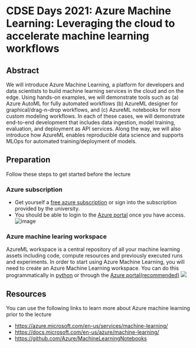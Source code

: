 # CDSE Days 2021: Azure Machine Learning: Leveraging the cloud to accelerate machine learning workflows

## Abstract
We will introduce Azure Machine Learning, a platform for developers and data scientists to build machine learning services in the cloud and on the edge. Using hands-on examples, we will demonstrate tools such as (a) Azure AutoML for fully automated workflows (b) AzureML designer for graphical/drag-n-drop workflows, and (c) AzureML notebooks for more custom modeling workflows. In each of these cases, we will demonstrate end-to-end development that includes data ingestion, model training, evaluation, and deployment as API services. Along the way, we will also introduce how AzureML enables reproducible data science and supports MLOps for automated training/deployment of models.

## Preparation
Follow these steps to get started before the lecture

### Azure subscription
* Get yourself a [free azure subscription](https://azure.microsoft.com/en-us/free/students/) or sign into the subscription provided by the university.
* You should be able to login to the [Azure portal](https://portal.azure.com/#home) once you have access.
![image](https://user-images.githubusercontent.com/1269880/110250216-29c3c200-7f48-11eb-9318-b5ed9a7af717.png)

### Azure machine learing workspace
AzureML workspace is a central repository of all your machine learning assets including code, compute resources and previously executed runs and experiments. In order to start using Azure Machine Learning, you will need to create an Azure Machine Learning workspace. You can do this programmatically in [python](https://docs.microsoft.com/en-us/azure/machine-learning/how-to-manage-workspace?tabs=python) or through the [Azure portal(recommended)](https://docs.microsoft.com/en-us/azure/machine-learning/how-to-manage-workspace?tabs=azure-portal)
<img src=https://docs.microsoft.com/en-us/azure/machine-learning/media/how-to-manage-workspace/create-workspace.gif>

## Resources
You can use the following links to learn more about Azure machine learning prior to the lecture
* https://azure.microsoft.com/en-us/services/machine-learning/
* https://docs.microsoft.com/en-us/azure/machine-learning/
* https://github.com/Azure/MachineLearningNotebooks
